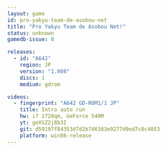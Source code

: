 ```yaml
---
layout: game
id: pro-yakyu-team-de-asobou-net
title: "Pro Yakyu Team de Asobou Net!"
status: unknown
gamedb-issue: 0

releases:
  - id: "A642"
    region: JP
    version: "1.008"
    discs: 1
    medium: gdrom

videos:
  - fingerprint: "A642 GD-ROM1/1 JP"
    title: Intro auto run
    hw: i7 2720qm, GeForce 540M
    yt: geXSZ2j8b3I
    git: d59197f84353d7d2b746383e9277d9ed7c8c4053
    platform: win86-release
---
```

